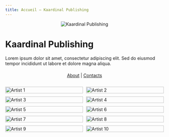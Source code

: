 ```yaml
---
title: Accueil — Kaardinal Publishing
---
```


<!-- Logo centré -->
<p style="text-align:center;">
  <img src="assets/logo.png" alt="Kaardinal Publishing" style="max-width:200px;">
</p>

# Kaardinal Publishing

Lorem ipsum dolor sit amet, consectetur adipiscing elit. Sed do eiusmod tempor incididunt ut labore et dolore magna aliqua.

<p style="text-align:center; margin: 1.5em;">
  <a href="about.md">About</a> |
  <a href="contacts.md">Contacts</a>
</p>

<!-- Galerie 2×5 -->
<div class="gallery">
  <!-- Ligne 1 -->
  <a href="artist1.md"><img src="assets/images/artist1.jpg" alt="Artist 1"></a>
  <a href="artist2.md"><img src="assets/images/artist2.jpg" alt="Artist 2"></a>
  <!-- Ligne 2 -->
  <a href="artist3.md"><img src="assets/images/artist3.jpg" alt="Artist 3"></a>
  <a href="artist4.md"><img src="assets/images/artist4.jpg" alt="Artist 4"></a>
  <!-- Ligne 3 -->
  <a href="artist5.md"><img src="assets/images/artist5.jpg" alt="Artist 5"></a>
  <a href="artist6.md"><img src="assets/images/artist6.jpg" alt="Artist 6"></a>
  <!-- Ligne 4 -->
  <a href="artist7.md"><img src="assets/images/artist7.jpg" alt="Artist 7"></a>
  <a href="artist8.md"><img src="assets/images/artist8.jpg" alt="Artist 8"></a>
  <!-- Ligne 5 -->
  <a href="artist9.md"><img src="assets/images/artist9.jpg" alt="Artist 9"></a>
  <a href="artist10.md"><img src="assets/images/artist10.jpg" alt="Artist 10"></a>
</div>

<style>
.gallery {
  display: grid;
  grid-template-columns: 1fr 1fr;
  gap: 10px;
  margin: 2em 0;
}
.gallery img {
  width: 100%;
  height: auto;
  display: block;
}
</style>
